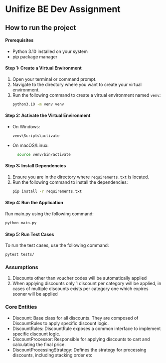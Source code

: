 # Unifize BE Dev Assignment

## How to run the project

#### Prerequisites
- Python 3.10 installed on your system
- pip package manager

#### Step 1: Create a Virtual Environment
1. Open your terminal or command prompt.
2. Navigate to the directory where you want to create your virtual environment.
3. Run the following command to create a virtual environment named `venv`:
   ```bash
   python3.10 -m venv venv
   ```
#### Step 2: Activate the Virtual Environment
- On Windows:
  ```bash
  venv\Scripts\activate
  ```
- On macOS/Linux:
  ```bash
    source venv/bin/activate
    ```
#### Step 3: Install Dependencies
1. Ensure you are in the directory where `requirements.txt` is located.
2. Run the following command to install the dependencies:
   ```bash
   pip install -r requirements.txt
   ```
#### Step 4: Run the Application
Run main.py using the following command:
```bash
python main.py
```

#### Step 5: Run Test Cases
To run the test cases, use the following command:
```bash
pytest tests/
```

### Assumptions
1. Discounts other than voucher codes will be automatically applied
2. When applying discounts only 1 discount per category will be applied, in cases of multiple discounts exists per category one which expires sooner will be applied

### Core Entities
- Discount: Base class for all discounts. They are composed of DiscountRules to apply specific discount logic.
- DiscountRules: DiscountRule exposes a common interface to implement specific discount logic.
- DiscountProcessor: Responsible for applying discounts to cart and calculating the final price.
- DiscountProcessingStrategy: Defines the strategy for processing discounts, including stacking order etc

